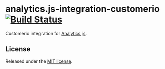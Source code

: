 # analytics.js-integration-customerio [![Build Status][ci-badge]][ci-link]

Customerio integration for [Analytics.js][].

## License

Released under the [MIT license](License.md).


[Analytics.js]: https://segment.com/docs/libraries/analytics.js/
[ci-link]: https://circleci.com/gh/segment-integrations/analytics.js-integration-customerio
[ci-badge]: https://circleci.com/gh/segment-integrations/analytics.js-integration-customerio.svg?style=svg
